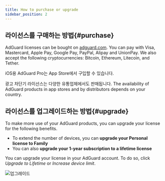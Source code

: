 ```yaml
---
title: How to purchase or upgrade
sidebar_position: 2
---
```


## 라이선스를 구매하는 방법{#purchase}

AdGuard licenses can be bought on [adguard.com](https://adguard.com/license.html). You can pay with Visa, Mastercard, Apple Pay, Google Pay, PayPal, Alipay and UnionPay. We also accept the following cryptocurrencies: Bitcoin, Ethereum, Litecoin, and Tether.

iOS용 AdGuard Pro는 App Store에서 구입할 수 있습니다.

광고 차단기 라이선스는 다양한 유통업체에서도 판매됩니다. The availability of AdGuard products in app stores and by distributors depends on your country.

## 라이선스를 업그레이드하는 방법{#upgrade}

To make more use of your AdGuard products, you can upgrade your license for the following benefits.

- To extend the number of devices, you can **upgrade your Personal license to Family**
- You can also **upgrade your 1-year subscription to a lifetime license**

You can upgrade your license in your AdGuard account. To do so, click *Upgrade to Lifetime* or *Increase device limit*.

![업그레이드](https://cdn.adtidy.org/content/kb/ad_blocker/general/newaccount-upgrade.png)
